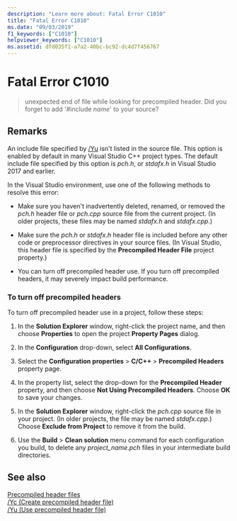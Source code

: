 ```yaml
---
description: "Learn more about: Fatal Error C1010"
title: "Fatal Error C1010"
ms.date: "09/03/2019"
f1_keywords: ["C1010"]
helpviewer_keywords: ["C1010"]
ms.assetid: dfd035f1-a7a2-40bc-bc92-dc4d7f456767
---
```

# Fatal Error C1010

> unexpected end of file while looking for precompiled header. Did you forget to add '#include *name*' to your source?

## Remarks

An include file specified by [/Yu](../../build/reference/yu-use-precompiled-header-file.md) isn't listed in the source file. This option is enabled by default in many Visual Studio C++ project types. The default include file specified by this option is *pch.h*, or *stdafx.h* in Visual Studio 2017 and earlier.

In the Visual Studio environment, use one of the following methods to resolve this error:

- Make sure you haven't inadvertently deleted, renamed, or removed the *pch.h* header file or *pch.cpp* source file from the current project. (In older projects, these files may be named *stdafx.h* and *stdafx.cpp*.)

- Make sure the *pch.h* or *stdafx.h* header file is included before any other code or preprocessor directives in your source files. (In Visual Studio, this header file is specified by the **Precompiled Header File** project property.)

- You can turn off precompiled header use. If you turn off precompiled headers, it may severely impact build performance.

### To turn off precompiled headers

To turn off precompiled header use in a project, follow these steps:

1. In the **Solution Explorer** window, right-click the project name, and then choose **Properties** to open the project **Property Pages** dialog.

1. In the **Configuration** drop-down, select **All Configurations**.

1. Select the **Configuration properties** > **C/C++** > **Precompiled Headers** property page.

1. In the property list, select the drop-down for the **Precompiled Header** property, and then choose **Not Using Precompiled Headers**. Choose **OK** to save your changes.

1. In the **Solution Explorer** window, right-click the *pch.cpp* source file in your project. (In older projects, the file may be named *stdafx.cpp*.) Choose **Exclude from Project** to remove it from the build.

1. Use the **Build** > **Clean solution** menu command for each configuration you build, to delete any *project_name.pch* files in your intermediate build directories.

## See also

[Precompiled header files](../../build/creating-precompiled-header-files.md)\
[/Yc (Create precompiled header file)](../../build/reference/yc-create-precompiled-header-file.md)\
[/Yu (Use precompiled header file)](../../build/reference/yu-use-precompiled-header-file.md)
